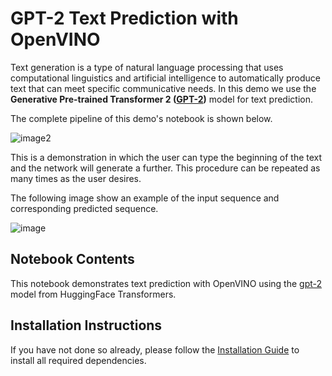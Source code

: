 # GPT-2 Text Prediction with OpenVINO
Text generation is a type of natural language processing that uses computational linguistics and artificial intelligence to automatically produce text that can meet specific communicative needs.
In this demo we use the **Generative Pre-trained Transformer 2 ([GPT-2](https://github.com/openai/gpt-2/blob/master/model_card.md))** model for text prediction.

The complete pipeline of this demo's notebook is shown below.

![image2](https://user-images.githubusercontent.com/91228207/163990722-d2713ede-921e-4594-8b00-8b5c1a4d73b5.jpeg)

This is a demonstration in which the user can type the beginning of the text and the network will generate a further. This procedure can be repeated as many times as the user desires.

The following image show an example of the input sequence and corresponding predicted sequence.

![image](https://user-images.githubusercontent.com/91228207/185103977-54b1671a-f02c-4f4b-9722-5c4e8b119fc7.png)
## Notebook Contents

This notebook demonstrates text prediction with OpenVINO using the [gpt-2](https://huggingface.co/gpt2) model from HuggingFace Transformers.

## Installation Instructions

If you have not done so already, please follow the [Installation Guide](https://github.com/openvinotoolkit/openvino_notebooks/blob/main/README.md) to install all required dependencies.
